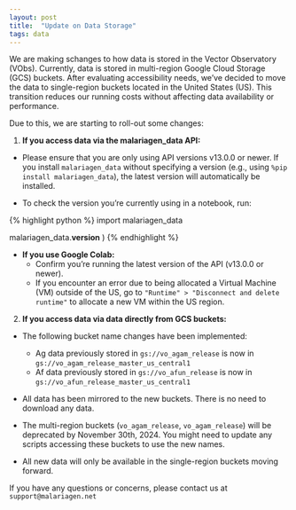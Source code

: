 ```yaml
---
layout: post
title:  "Update on Data Storage"
tags: data
---
```


We are making schanges to how data is stored in the Vector Observatory (VObs).
Currently, data is stored in multi-region Google Cloud Storage (GCS) buckets. After evaluating accessibility needs, we’ve decided to move the data to single-region buckets located in the United States (US). This transition reduces our running costs without affecting data availability or performance.

Due to this, we are starting to roll-out some changes:

1. **If you access data via the malariagen_data API:**
  - Please ensure that you are only using API versions v13.0.0 or newer. If you install `malariagen_data` without specifying a version (e.g., using `%pip install malariagen_data`), the latest version will automatically be installed.

  - To check the version you’re currently using in a notebook, run:
  
{% highlight python %}
import malariagen_data

malariagen_data.__version__
)
{% endhighlight %}

  - **If you use Google Colab:**
      - Confirm you’re running the latest version of the API (v13.0.0 or newer).
      - If you encounter an error due to being allocated a Virtual Machine (VM) outside of the US, go to `"Runtime" > "Disconnect and delete runtime"` to allocate a new VM within the US region.

2. **If you access data via data directly from GCS buckets:**
- The following bucket name changes have been implemented:
    - Ag data previously stored in `gs://vo_agam_release` is now in `gs://vo_agam_release_master_us_central1`
    - Af data previously stored in `gs://vo_afun_release` is now in  `gs://vo_afun_release_master_us_central1`

- All data has been mirrored to the new buckets. There is no need to download any data.
- The multi-region buckets (`vo_agam_release`, `vo_agam_release`) will be deprecated by November 30th, 2024. You might need to update any scripts accessing these buckets to use the new names.
- All new data will only be available in the single-region buckets moving forward.

If you have any questions or concerns, please contact us at `support@malariagen.net`